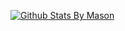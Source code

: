 [![Github Stats By Mason](https://github-readme-stats.vercel.app/api?username=masonyc&show_icons=true&t&theme=calm_pink)](https://github.com/masonyc/github-readme-stats)


